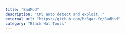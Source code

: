 ```yaml
---
title: "BadMod"
description: "CMS auto detect and exploit.."
external_url: "https://github.com/MrSqar-Ye/BadMod"
category: "Black Hat Tools"
---
```

